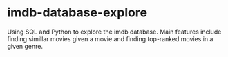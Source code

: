 # imdb-database-explore
Using SQL and Python to explore the imdb database.
Main features include finding simillar movies given a movie and finding top-ranked movies in a given genre.
